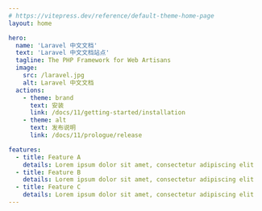 ```yaml
---
# https://vitepress.dev/reference/default-theme-home-page
layout: home

hero:
  name: 'Laravel 中文文档'
  text: 'Laravel 中文文档站点'
  tagline: The PHP Framework for Web Artisans
  image:
    src: /laravel.jpg
    alt: Laravel 中文文档
  actions:
    - theme: brand
      text: 安装
      link: /docs/11/getting-started/installation
    - theme: alt
      text: 发布说明
      link: /docs/11/prologue/release

features:
  - title: Feature A
    details: Lorem ipsum dolor sit amet, consectetur adipiscing elit
  - title: Feature B
    details: Lorem ipsum dolor sit amet, consectetur adipiscing elit
  - title: Feature C
    details: Lorem ipsum dolor sit amet, consectetur adipiscing elit
---
```

